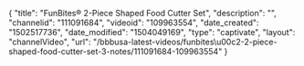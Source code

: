 {
    "title": "FunBites&reg; 2-Piece Shaped Food Cutter Set",
    "description": "",
    "channelid": "111091684",
    "videoid": "109963554",
    "date_created": "1502517736",
    "date_modified": "1504049169",
    "type": "captivate",
    "layout": "channelVideo",
    "url": "\/bbbusa-latest-videos\/funbites\u00c2-2-piece-shaped-food-cutter-set-3-notes\/111091684-109963554"
}